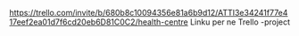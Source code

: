 https://trello.com/invite/b/680b8c10094356e81a6b9d12/ATTI3e34241f77e417eef2ea01d7f6cd20eb6D81C0C2/health-centre
Linku per ne Trello -project 